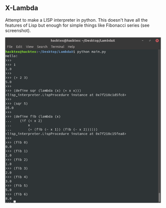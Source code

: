 X-Lambda
---------

Attempt to make a LISP interpreter in python. This doesn't have all the
features of Lisp but enough for simple things like Fibonacci series (see
screenshot).

![Screenshot of fibonacci sequence etc](https://github.com/Kartikay26/X-lambda/raw/master/Screenshot.png)

